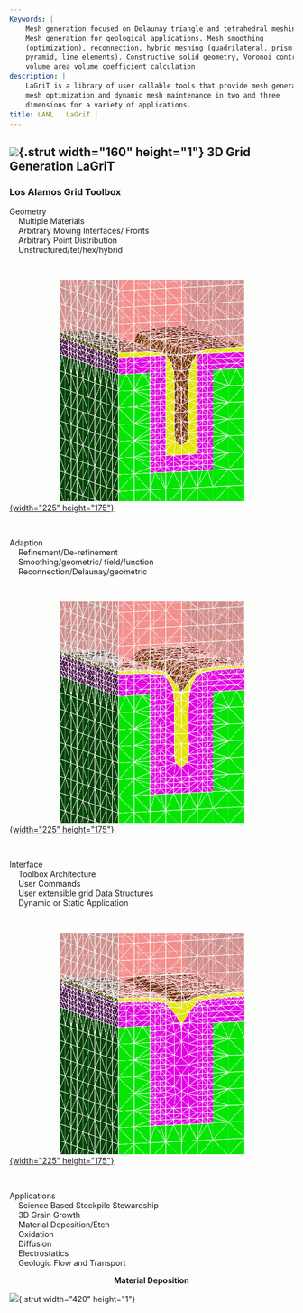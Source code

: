```yaml
---
Keywords: |
    Mesh generation focused on Delaunay triangle and tetrahedral meshing.
    Mesh generation for geological applications. Mesh smoothing
    (optimization), reconnection, hybrid meshing (quadrilateral, prism,
    pyramid, line elements). Constructive solid geometry, Voronoi control
    volume area volume coefficient calculation.
description: |
    LaGriT is a library of user callable tools that provide mesh generation,
    mesh optimization and dynamic mesh maintenance in two and three
    dimensions for a variety of applications.
title: LANL | LaGriT |
---
```


<div id="content-org">

![](http://www.lanl.gov/images/transparent.gif){.strut width="160"
height="1"}
3D Grid Generation LaGriT
-------------------------

### Los Alamos Grid Toolbox

Geometry \
    Multiple Materials \
    Arbitrary Moving Interfaces/ Fronts  \
    Arbitrary Point Distribution \
    Unstructured/tet/hex/hybrid 

 

[![](images/trench4-0.jpg){width="225"
height="175"}](images/trench4-0.jpg)

 

Adaption \
    Refinement/De-refinement \
    Smoothing/geometric/ field/function \
    Reconnection/Delaunay/geometric 

 

[![](images/trench4-4.jpg){width="225"
height="175"}](images/trench4-4.jpg)

 

Interface \
    Toolbox Architecture \
    User Commands \
    User extensible grid Data Structures \
    Dynamic or Static Application 

 

[![](images/trench4-8.jpg){width="225"
height="175"}](images/trench4-8.jpg)

 

Applications \
    Science Based Stockpile Stewardship \
    3D Grain Growth \
    Material Deposition/Etch \
    Oxidation \
    Diffusion \
    Electrostatics \
    Geologic Flow and Transport 

<div align="center">

**Material Deposition**

</div>

![](http://www.lanl.gov/images/transparent.gif){.strut width="420"
height="1"}

</div>
